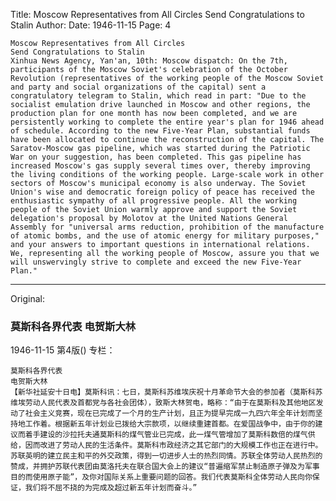 Title: Moscow Representatives from All Circles Send Congratulations to Stalin
Author:
Date: 1946-11-15
Page: 4

    Moscow Representatives from All Circles
    Send Congratulations to Stalin
    Xinhua News Agency, Yan'an, 10th: Moscow dispatch: On the 7th, participants of the Moscow Soviet's celebration of the October Revolution (representatives of the working people of the Moscow Soviet and party and social organizations of the capital) sent a congratulatory telegram to Stalin, which read in part: "Due to the socialist emulation drive launched in Moscow and other regions, the production plan for one month has now been completed, and we are persistently working to complete the entire year's plan for 1946 ahead of schedule. According to the new Five-Year Plan, substantial funds have been allocated to continue the reconstruction of the capital. The Saratov-Moscow gas pipeline, which was started during the Patriotic War on your suggestion, has been completed. This gas pipeline has increased Moscow's gas supply several times over, thereby improving the living conditions of the working people. Large-scale work in other sectors of Moscow's municipal economy is also underway. The Soviet Union's wise and democratic foreign policy of peace has received the enthusiastic sympathy of all progressive people. All the working people of the Soviet Union warmly approve and support the Soviet delegation's proposal by Molotov at the United Nations General Assembly for "universal arms reduction, prohibition of the manufacture of atomic bombs, and the use of atomic energy for military purposes," and your answers to important questions in international relations. We, representing all the working people of Moscow, assure you that we will unswervingly strive to complete and exceed the new Five-Year Plan."



<hr /> 

Original: 


### 莫斯科各界代表  电贺斯大林

1946-11-15
第4版()
专栏：

    莫斯科各界代表
    电贺斯大林
    【新华社延安十日电】莫斯科讯：七日，莫斯科苏维埃庆祝十月革命节大会的参加者（莫斯科苏维埃劳动人民代表及首都党与各社会团体），致斯大林贺电，略称：“由于在莫斯科及其他地区发动了社会主义竞赛，现在已完成了一个月的生产计划，且正为提早完成一九四六年全年计划而坚持地工作着。根据新五年计划业已拨给大宗款项，以继续重建首都。在爱国战争中，由于你的建议而着手建设的沙拉托夫通莫斯科的煤气管业已完成，此一煤气管增加了莫斯科数倍的煤气供给，因而改进了劳动人民的生活条件。莫斯科市政经济之其它部门的大规模工作也正在进行中。苏联英明的建立民主和平的外交政策，得到一切进步人士的热烈同情。苏联全体劳动人民热烈的赞成，并拥护苏联代表团由莫洛托夫在联合国大会上的建议“普遍缩军禁止制造原子弹及为军事目的而使用原子能”，及你对国际关系上重要问题的回答。我们代表莫斯科全体劳动人民向你保证，我们将不屈不挠的为完成及超过新五年计划而奋斗。”
